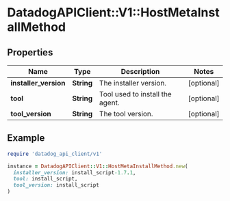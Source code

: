 # DatadogAPIClient::V1::HostMetaInstallMethod

## Properties

| Name                  | Type       | Description                     | Notes      |
| --------------------- | ---------- | ------------------------------- | ---------- |
| **installer_version** | **String** | The installer version.          | [optional] |
| **tool**              | **String** | Tool used to install the agent. | [optional] |
| **tool_version**      | **String** | The tool version.               | [optional] |

## Example

```ruby
require 'datadog_api_client/v1'

instance = DatadogAPIClient::V1::HostMetaInstallMethod.new(
  installer_version: install_script-1.7.1,
  tool: install_script,
  tool_version: install_script
)
```
